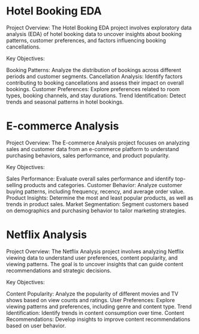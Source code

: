 # Hotel Booking EDA
Project Overview:
The Hotel Booking EDA project involves exploratory data analysis (EDA) of hotel booking data to uncover insights about booking patterns, customer preferences, and factors influencing booking cancellations.

Key Objectives:

Booking Patterns: Analyze the distribution of bookings across different periods and customer segments.
Cancellation Analysis: Identify factors contributing to booking cancellations and assess their impact on overall bookings.
Customer Preferences: Explore preferences related to room types, booking channels, and stay durations.
Trend Identification: Detect trends and seasonal patterns in hotel bookings.

# E-commerce Analysis
Project Overview:
The E-commerce Analysis project focuses on analyzing sales and customer data from an e-commerce platform to understand purchasing behaviors, sales performance, and product popularity.

Key Objectives:

Sales Performance: Evaluate overall sales performance and identify top-selling products and categories.
Customer Behavior: Analyze customer buying patterns, including frequency, recency, and average order value.
Product Insights: Determine the most and least popular products, as well as trends in product sales.
Market Segmentation: Segment customers based on demographics and purchasing behavior to tailor marketing strategies.

# Netflix Analysis
Project Overview:
The Netflix Analysis project involves analyzing Netflix viewing data to understand user preferences, content popularity, and viewing patterns. The goal is to uncover insights that can guide content recommendations and strategic decisions.

Key Objectives:

Content Popularity: Analyze the popularity of different movies and TV shows based on view counts and ratings.
User Preferences: Explore viewing patterns and preferences, including genre and content type.
Trend Identification: Identify trends in content consumption over time.
Content Recommendations: Develop insights to improve content recommendations based on user behavior.

